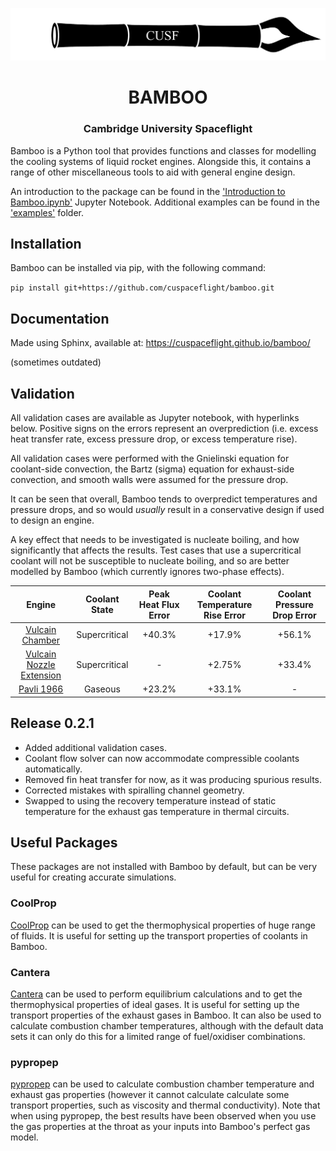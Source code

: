 <p align="center">
	<img width="600px" src="img/logo.png">
	<h1 align="center">BAMBOO</h1>
	<h3 align="center">Cambridge University Spaceflight</h3>
</p>

Bamboo is a Python tool that provides functions and classes for modelling the cooling systems of liquid rocket engines. Alongside this, it contains a range of other miscellaneous tools to aid with general engine design.

An introduction to the package can be found in the ['Introduction to Bamboo.ipynb'](https://github.com/cuspaceflight/bamboo/blob/master/Introduction%20to%20Bamboo.ipynb) Jupyter Notebook. Additional examples can be found in the ['examples'](https://github.com/cuspaceflight/bamboo/tree/master/examples) folder.

## Installation
Bamboo can be installed via pip, with the following command:

`pip install git+https://github.com/cuspaceflight/bamboo.git`

## Documentation
Made using Sphinx, available at: 
https://cuspaceflight.github.io/bamboo/

(sometimes outdated)

## Validation

All validation cases are available as Jupyter notebook, with hyperlinks below. Positive signs on the errors represent an overprediction (i.e. excess heat transfer rate, excess pressure drop, or excess temperature rise).

All validation cases were performed with the Gnielinski equation for coolant-side convection, the Bartz (sigma) equation for exhaust-side convection, and smooth walls were assumed for the pressure drop.

It can be seen that overall, Bamboo tends to overpredict temperatures and pressure drops, and so would <i>usually</i> result in a conservative design if used to design an engine.

A key effect that needs to be investigated is nucleate boiling, and how significantly that affects the results. Test cases that use a supercritical coolant will not be susceptible to nucleate boiling, and so are better modelled by Bamboo (which currently ignores two-phase effects).

|         Engine          |  Coolant State | Peak Heat Flux Error  | Coolant Temperature Rise Error |  Coolant Pressure Drop Error | 
|:-----------------------:|:-----------------------:|:---------------------:|:------------------------:|:------------------------:|
|[Vulcain Chamber](https://github.com/cuspaceflight/bamboo/blob/master/validation/Vulcain%20Combustion%20Chamber.ipynb) |Supercritical|+40.3%|+17.9%|+56.1%|
|[Vulcain Nozzle Extension](https://github.com/cuspaceflight/bamboo/blob/master/validation/Vulcain%20Nozzle%20Extension.ipynb) |Supercritical| - | +2.75% | +33.4% |
|[Pavli 1966](https://github.com/cuspaceflight/bamboo/blob/master/validation/Pavli%201966.ipynb)|Gaseous|+23.2%| +33.1% | -|

## Release 0.2.1
- Added additional validation cases.
- Coolant flow solver can now accommodate compressible coolants automatically.
- Removed fin heat transfer for now, as it was producing spurious results.
- Corrected mistakes with spiralling channel geometry.
- Swapped to using the recovery temperature instead of static temperature for the exhaust gas temperature in thermal circuits.

## Useful Packages
These packages are not installed with Bamboo by default, but can be very useful for creating accurate simulations.

### CoolProp
[CoolProp](https://github.com/CoolProp/CoolProp) can be used to get the thermophysical properties of huge range of fluids. It is useful for setting up the transport properties of coolants in Bamboo.

### Cantera
[Cantera](https://cantera.org/) can be used to perform equilibrium calculations and to get the thermophysical properties of ideal gases. It is useful for setting up the transport properties of the exhaust gases in Bamboo. It can also be used to calculate combustion chamber temperatures, although with the default data sets it can only do this for a limited range of fuel/oxidiser combinations.

### pypropep
[pypropep](https://github.com/jonnydyer/pypropep) can be used to calculate combustion chamber temperature and exhaust gas properties (however it cannot calculate calculate some transport properties, such as viscosity and thermal conductivity). Note that when using pypropep, the best results have been observed when you use the gas properties at the throat as your inputs into Bamboo's perfect gas model.

